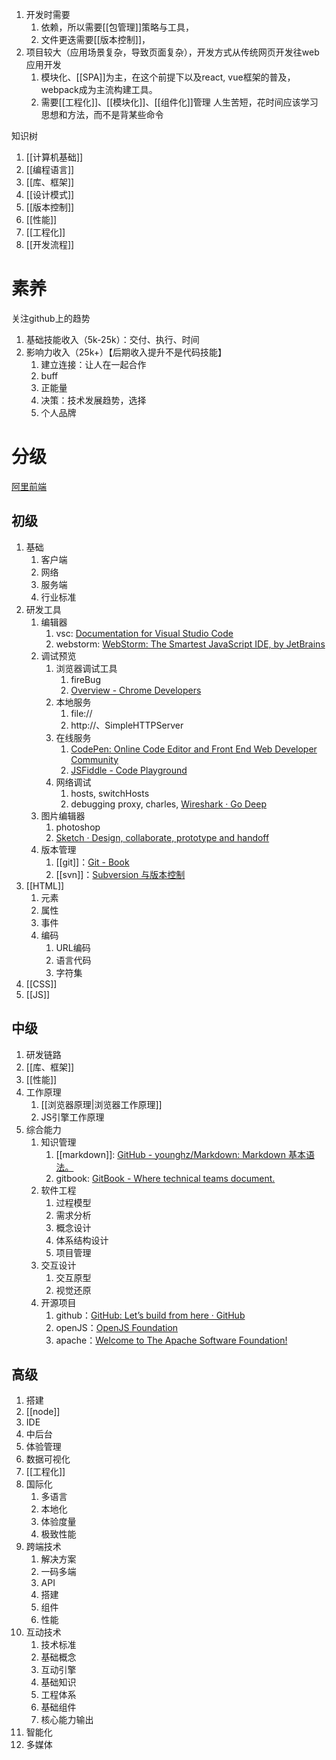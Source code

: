 1. 开发时需要
	1. 依赖，所以需要[[包管理]]策略与工具，
	2. 文件更迭需要[[版本控制]]，
2. 项目较大（应用场景复杂，导致页面复杂），开发方式从传统网页开发往web应用开发
	1. 模块化、[[SPA]]为主，在这个前提下以及react, vue框架的普及，webpack成为主流构建工具。
	2. 需要[[工程化]]、[[模块化]]、[[组件化]]管理
人生苦短，花时间应该学习思想和方法，而不是背某些命令

知识树
1. [[计算机基础]] 
2. [[编程语言]] 
3. [[库、框架]] 
4. [[设计模式]] 
5. [[版本控制]] 
6. [[性能]] 
7. [[工程化]] 
8. [[开发流程]] 

# 素养
关注github上的趋势
1. 基础技能收入（5k-25k）：交付、执行、时间
2. 影响力收入（25k+）【后期收入提升不是代码技能】
	1. 建立连接：让人在一起合作
	2. buff
	3. 正能量
	4. 决策：技术发展趋势，选择
	5. 个人品牌
# 分级
[阿里前端](https://f2e.tech/mindmap?ref=nav.poetries.top)
## 初级
1. 基础
	1. 客户端
	2. 网络
	3. 服务端
	4. 行业标准
2. 研发工具
	1. 编辑器
		1. vsc: [Documentation for Visual Studio Code](https://code.visualstudio.com/docs)
		2. webstorm: [WebStorm: The Smartest JavaScript IDE, by JetBrains](https://www.jetbrains.com/webstorm/?spm=a21iq3.home.0.0.54b42764PcwehE)
	2. 调试预览
		1. 浏览器调试工具
			1. fireBug
			2. [Overview - Chrome Developers](https://developer.chrome.com/docs/devtools/overview/)
		2. 本地服务
			1. file://
			2. http://、SimpleHTTPServer
		3. 在线服务
			1. [CodePen: Online Code Editor and Front End Web Developer Community](https://codepen.io/?spm=a21iq3.home.0.0.54b42764PcwehE)
			2. [JSFiddle - Code Playground](https://jsfiddle.net/?spm=a21iq3.home.0.0.54b42764PcwehE)
		4. 网络调试
			1. hosts, switchHosts
			2. debugging proxy, charles, [Wireshark · Go Deep](https://www.wireshark.org/?spm=a21iq3.home.0.0.54b42764PcwehE)
	3. 图片编辑器
		1. photoshop
		2. [Sketch · Design, collaborate, prototype and handoff](https://www.sketch.com/?spm=a21iq3.home.0.0.54b42764PcwehE)
	4. 版本管理
		1. [[git]]：[Git - Book](https://git-scm.com/book/zh/v2)
		2. [[svn]]：[Subversion 与版本控制](https://svnbook.red-bean.com/?spm=a21iq3.home.0.0.54b42764PcwehE)
3. [[HTML]] 
	1. 元素
	2. 属性
	3. 事件
	4. 编码
		1. URL编码
		2. 语言代码
		3. 字符集
4. [[CSS]] 
5. [[JS]] 
## 中级
1. 研发链路
2. [[库、框架]] 
3. [[性能]] 
4. 工作原理
	1. [[浏览器原理|浏览器工作原理]] 
	2. JS引擎工作原理
5. 综合能力
	1. 知识管理
		1. [[markdown]]: [GitHub - younghz/Markdown: Markdown 基本语法。](https://github.com/younghz/Markdown?spm=a21iq3.home.0.0.54b42764PcwehE) 
		2. gitbook: [GitBook - Where technical teams document.](https://www.gitbook.com/?spm=a21iq3.home.0.0.54b42764PcwehE) 
	2. 软件工程
		1. 过程模型
		2. 需求分析
		3. 概念设计
		4. 体系结构设计
		5. 项目管理
	3. 交互设计
		1. 交互原型
		2. 视觉还原
	4. 开源项目
		1. github：[GitHub: Let’s build from here · GitHub](https://github.com/?spm=a21iq3.home.0.0.54b42764PcwehE) 
		2. openJS：[OpenJS Foundation](https://openjsf.org/?spm=a21iq3.home.0.0.54b42764PcwehE) 
		3. apache：[Welcome to The Apache Software Foundation!](https://www.apache.org/?spm=a21iq3.home.0.0.54b42764PcwehE) 
## 高级
1. 搭建
2. [[node]] 
3. IDE
4. 中后台
5. 体验管理
6. 数据可视化
7. [[工程化]] 
8. 国际化
	1. 多语言
	2. 本地化
	3. 体验度量
	4. 极致性能
9. 跨端技术
	1. 解决方案
	2. 一码多端
	3. API
	4. 搭建
	5. 组件
	6. 性能
10. 互动技术
	1. 技术标准
	2. 基础概念
	3. 互动引擎
	4. 基础知识
	5. 工程体系
	6. 基础组件
	7. 核心能力输出
11. 智能化
12. 多媒体